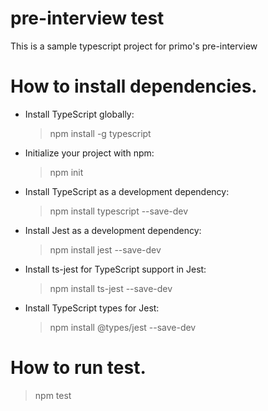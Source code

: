 # pre-interview test

This is a sample typescript project for primo's pre-interview 

# How to install dependencies.

- Install TypeScript globally:
	> npm install -g typescript
- Initialize your project with npm:
	> npm init
- Install TypeScript as a development dependency:
	> npm install typescript --save-dev
- Install Jest as a development dependency:
	> npm install jest --save-dev
- Install ts-jest for TypeScript support in Jest:
	> npm install ts-jest --save-dev
- Install TypeScript types for Jest:
	> npm install @types/jest --save-dev

# How to run test.
>npm test


